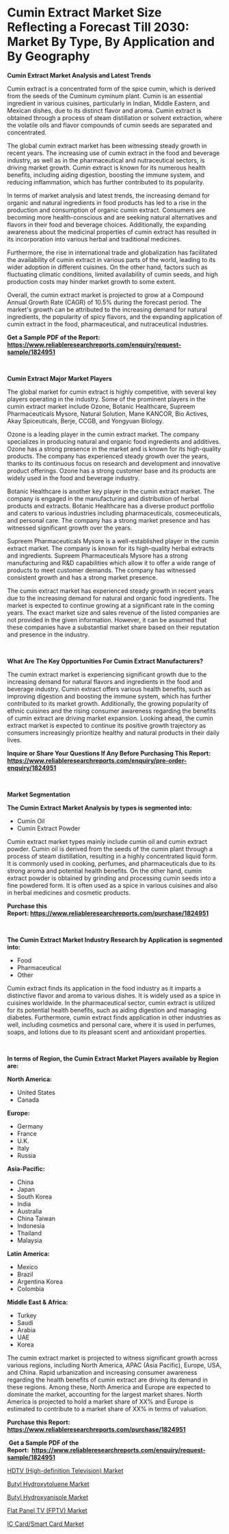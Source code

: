 <p><h1>Cumin Extract Market Size Reflecting a Forecast Till 2030: Market By Type, By Application and By Geography</h1></p><p><strong>Cumin Extract Market Analysis and Latest Trends</strong></p>
<p><p>Cumin extract is a concentrated form of the spice cumin, which is derived from the seeds of the Cuminum cyminum plant. Cumin is an essential ingredient in various cuisines, particularly in Indian, Middle Eastern, and Mexican dishes, due to its distinct flavor and aroma. Cumin extract is obtained through a process of steam distillation or solvent extraction, where the volatile oils and flavor compounds of cumin seeds are separated and concentrated.</p><p>The global cumin extract market has been witnessing steady growth in recent years. The increasing use of cumin extract in the food and beverage industry, as well as in the pharmaceutical and nutraceutical sectors, is driving market growth. Cumin extract is known for its numerous health benefits, including aiding digestion, boosting the immune system, and reducing inflammation, which has further contributed to its popularity.</p><p>In terms of market analysis and latest trends, the increasing demand for organic and natural ingredients in food products has led to a rise in the production and consumption of organic cumin extract. Consumers are becoming more health-conscious and are seeking natural alternatives and flavors in their food and beverage choices. Additionally, the expanding awareness about the medicinal properties of cumin extract has resulted in its incorporation into various herbal and traditional medicines.</p><p>Furthermore, the rise in international trade and globalization has facilitated the availability of cumin extract in various parts of the world, leading to its wider adoption in different cuisines. On the other hand, factors such as fluctuating climatic conditions, limited availability of cumin seeds, and high production costs may hinder market growth to some extent.</p><p>Overall, the cumin extract market is projected to grow at a Compound Annual Growth Rate (CAGR) of 10.5% during the forecast period. The market's growth can be attributed to the increasing demand for natural ingredients, the popularity of spicy flavors, and the expanding application of cumin extract in the food, pharmaceutical, and nutraceutical industries.</p></p>
<p><strong>Get a Sample PDF of the Report:&nbsp; <a href="https://www.reliableresearchreports.com/enquiry/request-sample/1824951">https://www.reliableresearchreports.com/enquiry/request-sample/1824951</a></strong></p>
<p>&nbsp;</p>
<p><strong>Cumin Extract Major Market Players</strong></p>
<p><p>The global market for cumin extract is highly competitive, with several key players operating in the industry. Some of the prominent players in the cumin extract market include Ozone, Botanic Healthcare, Supreem Pharmaceuticals Mysore, Natural Solution, Mane KANCOR, Bio Actives, Akay Spiceuticals, Berje, CCGB, and Yongyuan Biology.</p><p>Ozone is a leading player in the cumin extract market. The company specializes in producing natural and organic food ingredients and additives. Ozone has a strong presence in the market and is known for its high-quality products. The company has experienced steady growth over the years, thanks to its continuous focus on research and development and innovative product offerings. Ozone has a strong customer base and its products are widely used in the food and beverage industry.</p><p>Botanic Healthcare is another key player in the cumin extract market. The company is engaged in the manufacturing and distribution of herbal products and extracts. Botanic Healthcare has a diverse product portfolio and caters to various industries including pharmaceuticals, cosmeceuticals, and personal care. The company has a strong market presence and has witnessed significant growth over the years.</p><p>Supreem Pharmaceuticals Mysore is a well-established player in the cumin extract market. The company is known for its high-quality herbal extracts and ingredients. Supreem Pharmaceuticals Mysore has a strong manufacturing and R&D capabilities which allow it to offer a wide range of products to meet customer demands. The company has witnessed consistent growth and has a strong market presence.</p><p>The cumin extract market has experienced steady growth in recent years due to the increasing demand for natural and organic food ingredients. The market is expected to continue growing at a significant rate in the coming years. The exact market size and sales revenue of the listed companies are not provided in the given information. However, it can be assumed that these companies have a substantial market share based on their reputation and presence in the industry.</p></p>
<p>&nbsp;</p>
<p><strong>What Are The Key Opportunities For Cumin Extract Manufacturers?</strong></p>
<p><p>The cumin extract market is experiencing significant growth due to the increasing demand for natural flavors and ingredients in the food and beverage industry. Cumin extract offers various health benefits, such as improving digestion and boosting the immune system, which has further contributed to its market growth. Additionally, the growing popularity of ethnic cuisines and the rising consumer awareness regarding the benefits of cumin extract are driving market expansion. Looking ahead, the cumin extract market is expected to continue its positive growth trajectory as consumers increasingly prioritize healthy and natural products in their daily lives.</p></p>
<p><strong>Inquire or Share Your Questions If Any Before Purchasing This Report: <a href="https://www.reliableresearchreports.com/enquiry/pre-order-enquiry/1824951">https://www.reliableresearchreports.com/enquiry/pre-order-enquiry/1824951</a></strong></p>
<p>&nbsp;</p>
<p><strong>Market Segmentation</strong></p>
<p><strong>The Cumin Extract Market Analysis by types is segmented into:</strong></p>
<p><ul><li>Cumin Oil</li><li>Cumin Extract Powder</li></ul></p>
<p><p>Cumin extract market types mainly include cumin oil and cumin extract powder. Cumin oil is derived from the seeds of the cumin plant through a process of steam distillation, resulting in a highly concentrated liquid form. It is commonly used in cooking, perfumes, and pharmaceuticals due to its strong aroma and potential health benefits. On the other hand, cumin extract powder is obtained by grinding and processing cumin seeds into a fine powdered form. It is often used as a spice in various cuisines and also in herbal medicines and cosmetic products.</p></p>
<p><strong>Purchase this Report:&nbsp;<a href="https://www.reliableresearchreports.com/purchase/1824951">https://www.reliableresearchreports.com/purchase/1824951</a></strong></p>
<p>&nbsp;</p>
<p><strong>The Cumin Extract Market Industry Research by Application is segmented into:</strong></p>
<p><ul><li>Food</li><li>Pharmaceutical</li><li>Other</li></ul></p>
<p><p>Cumin extract finds its application in the food industry as it imparts a distinctive flavor and aroma to various dishes. It is widely used as a spice in cuisines worldwide. In the pharmaceutical sector, cumin extract is utilized for its potential health benefits, such as aiding digestion and managing diabetes. Furthermore, cumin extract finds application in other industries as well, including cosmetics and personal care, where it is used in perfumes, soaps, and lotions due to its pleasant scent and antioxidant properties.</p></p>
<p>&nbsp;</p>
<p><strong>In terms of Region, the Cumin Extract Market Players available by Region are:</strong></p>
<p>
    <p> <strong> North America: </strong>
        <ul>
            <li>United States</li>
            <li>Canada</li>
        </ul>
        </p> 
    <p> <strong> Europe: </strong>
        <ul>
            <li>Germany</li>
            <li>France</li>
            <li>U.K.</li>
            <li>Italy</li>
            <li>Russia</li>
        </ul>
        </p> 
    <p> <strong> Asia-Pacific: </strong>
        <ul>
            <li>China</li>
            <li>Japan</li>
            <li>South Korea</li>
            <li>India</li>
            <li>Australia</li>
            <li>China Taiwan</li>
            <li>Indonesia</li>
            <li>Thailand</li>
            <li>Malaysia</li>
        </ul>
        </p> 
    <p> <strong> Latin America: </strong>
        <ul>
            <li>Mexico</li>
            <li>Brazil</li>
            <li>Argentina Korea</li>
            <li>Colombia</li>
        </ul>
        </p> 
    <p> <strong> Middle East & Africa: </strong>
        <ul>
            <li>Turkey</li>
            <li>Saudi</li>
            <li>Arabia</li>
            <li>UAE</li>
            <li>Korea</li>
        </ul>
    </p>
    </p>
<p><p>The cumin extract market is projected to witness significant growth across various regions, including North America, APAC (Asia Pacific), Europe, USA, and China. Rapid urbanization and increasing consumer awareness regarding the health benefits of cumin extract are driving its demand in these regions. Among these, North America and Europe are expected to dominate the market, accounting for the largest market shares. North America is projected to hold a market share of XX% and Europe is estimated to contribute to a market share of XX% in terms of valuation.</p></p>
<p><strong>Purchase this Report: <a href="https://www.reliableresearchreports.com/purchase/1824951">https://www.reliableresearchreports.com/purchase/1824951</a></strong></p>
<p>&nbsp;<strong>Get a Sample PDF of the Report:&nbsp;&nbsp;<a href="https://www.reliableresearchreports.com/enquiry/request-sample/1824951">https://www.reliableresearchreports.com/enquiry/request-sample/1824951</a></strong></p>
<p><strong></strong></p>
<p><p><a href="https://medium.com/@tammyfreeman2022/hdtv-high-definition-television-market-outlook-industry-overview-and-forecast-2023-to-2030-aaa796f2b79d">HDTV (High-definition Television) Market</a></p><p><a href="https://github.com/RichRobinson5/Market-Research-Report-List-2/blob/main/butyl-hydroxytoluene-market.md">Butyl Hydroxytoluene Market</a></p><p><a href="https://github.com/JameTravis/Market-Research-Report-List-2/blob/main/butyl-hydroxyanisole-market.md">Butyl Hydroxyanisole Market</a></p><p><a href="https://medium.com/@samanthareed1916/flat-panel-tv-fptv-market-competitive-analysis-market-trends-and-forecast-to-2030-e3fddae396b4">Flat Panel TV (FPTV) Market</a></p><p><a href="https://medium.com/@wadeodinnn745/decoding-ic-card-smart-card-market-metrics-market-share-trends-and-growth-patterns-6d783930cf81">IC Card/Smart Card Market</a></p></p>